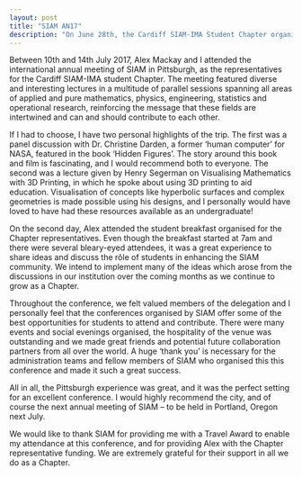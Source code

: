 ```yaml
---
layout: post
title: "SIAM AN17"
description: "On June 28th, the Cardiff SIAM-IMA Student Chapter organised the one-day ‘Full STEAM Ahead’ event, open to secondary school and FE College students, PhD students and staff."
---
```


Between 10th and 14th July 2017, Alex Mackay and I attended the international annual meeting of SIAM in Pittsburgh, as the representatives for the Cardiff SIAM-IMA student Chapter. The meeting featured diverse and interesting lectures in a multitude of parallel sessions spanning all areas of applied and pure mathematics, physics, engineering, statistics and operational research, reinforcing the message that these fields are intertwined and can and should contribute to each other.

If I had to choose, I have two personal highlights of the trip. The first was a panel discussion with Dr. Christine Darden, a former ‘human computer’ for NASA, featured in the book ‘Hidden Figures’. The story around this book and film is fascinating, and I would recommend both to everyone. The second was a lecture given by Henry Segerman on Visualising Mathematics with 3D Printing, in which he spoke about using 3D printing to aid education. Visualisation of concepts like hyperbolic surfaces and complex geometries is made possible using his designs, and I personally would have loved to have had these resources available as an undergraduate!

On the second day, Alex attended the student breakfast organised for the Chapter representatives. Even though the breakfast started at 7am and there were several bleary-eyed attendees, it was a great experience to share ideas and discuss the rôle of students in enhancing the SIAM community. We intend to implement many of the ideas which arose from the discussions in our institution over the coming months as we continue to grow as a Chapter.
 
Throughout the conference, we felt valued members of the delegation and I personally feel that the conferences organised by SIAM offer some of the best opportunities for students to attend and contribute. There were many events and social evenings organised, the hospitality of the venue was outstanding and we made great friends and potential future collaboration partners from all over the world. A huge ‘thank you’ is necessary for the administration teams and fellow members of SIAM who organised this this conference and made it such a great success.

All in all, the Pittsburgh experience was great, and it was the perfect setting for an excellent conference. I would highly recommend the city, and of course the next annual meeting of SIAM – to be held in Portland, Oregon next July.

We would like to thank SIAM for providing me with a Travel Award to enable my attendance at this conference, and for providing Alex with the Chapter representative funding. We are extremely grateful for their support in all we do as a Chapter.
